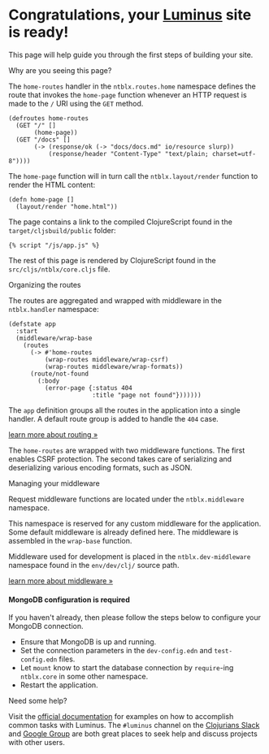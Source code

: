 <h1 class="title">Congratulations, your <a class="alert-link" href="http://luminusweb.net">Luminus</a> site is ready!</h1>

This page will help guide you through the first steps of building your site.

<p class="title is-5">Why are you seeing this page?</p>

The `home-routes` handler in the `ntblx.routes.home` namespace
defines the route that invokes the `home-page` function whenever an HTTP
request is made to the `/` URI using the `GET` method.

```
(defroutes home-routes
  (GET "/" []
       (home-page))
  (GET "/docs" []
       (-> (response/ok (-> "docs/docs.md" io/resource slurp))
           (response/header "Content-Type" "text/plain; charset=utf-8"))))
```

The `home-page` function will in turn call the `ntblx.layout/render` function
to render the HTML content:

```
(defn home-page []
  (layout/render "home.html"))
```

The page contains a link to the compiled ClojureScript found in the `target/cljsbuild/public` folder:

```
{% script "/js/app.js" %}
```

The rest of this page is rendered by ClojureScript found in the `src/cljs/ntblx/core.cljs` file.



<p class="title is-5">Organizing the routes</p>

The routes are aggregated and wrapped with middleware in the `ntblx.handler` namespace:

```
(defstate app
  :start
  (middleware/wrap-base
    (routes
      (-> #'home-routes
          (wrap-routes middleware/wrap-csrf)
          (wrap-routes middleware/wrap-formats))
      (route/not-found
        (:body
          (error-page {:status 404
                       :title "page not found"}))))))
```

The `app` definition groups all the routes in the application into a single handler.
A default route group is added to handle the `404` case.

<a class="level-item button" href="http://www.luminusweb.net/docs/routes.md">learn more about routing »</a>

The `home-routes` are wrapped with two middleware functions. The first enables CSRF protection.
The second takes care of serializing and deserializing various encoding formats, such as JSON.

<p class="title is-5">Managing your middleware</p>

Request middleware functions are located under the `ntblx.middleware` namespace.

This namespace is reserved for any custom middleware for the application. Some default middleware is
already defined here. The middleware is assembled in the `wrap-base` function.

Middleware used for development is placed in the `ntblx.dev-middleware` namespace found in
the `env/dev/clj/` source path.

<a class="level-item button" href="http://www.luminusweb.net/docs/middleware.md">learn more about middleware »</a>

<div class="bs-callout bs-callout-danger">

#### MongoDB configuration is required

If you haven't already, then please follow the steps below to configure your MongoDB connection.

* Ensure that MongoDB is up and running.
* Set the connection parameters in the `dev-config.edn` and `test-config.edn` files.
* Let `mount` know to start the database connection by `require`-ing `ntblx.core` in some other namespace.
* Restart the application.

</div>



<p class="title is-5">Need some help?</p>

Visit the [official documentation](http://www.luminusweb.net/docs) for examples
on how to accomplish common tasks with Luminus. The `#luminus` channel on the [Clojurians Slack](http://clojurians.net/) and [Google Group](https://groups.google.com/forum/#!forum/luminusweb) are both great places to seek help and discuss projects with other users.
